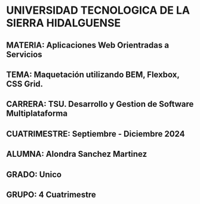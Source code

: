 # UNIVERSIDAD TECNOLOGICA DE LA SIERRA HIDALGUENSE

## **MATERIA**: Aplicaciones Web Orientradas a Servicios 
## **TEMA:** Maquetación utilizando BEM, Flexbox, CSS Grid.
## **CARRERA:** TSU. Desarrollo y Gestion de Software Multiplataforma 
## **CUATRIMESTRE:** Septiembre - Diciembre 2024
## **ALUMNA:** Alondra Sanchez Martinez  
## **GRADO:** Unico 
## **GRUPO:**  4 Cuatrimestre 
